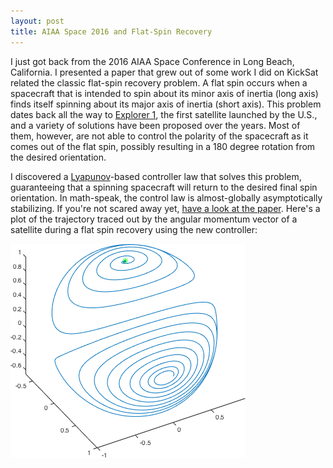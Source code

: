 ```yaml
---
layout: post
title: AIAA Space 2016 and Flat-Spin Recovery
---
```


I just got back from the 2016 AIAA Space Conference in Long Beach, California. I presented a paper that grew out of some work I did on KickSat related the classic flat-spin recovery problem. A flat spin occurs when a spacecraft that is intended to spin about its minor axis of inertia (long axis) finds itself spinning about its major axis of inertia (short axis). This problem dates back all the way to [Explorer 1](https://en.wikipedia.org/wiki/Explorer_1), the first satellite launched by the U.S., and a variety of solutions have been proposed over the years. Most of them, however, are not able to control the polarity of the spacecraft as it comes out of the flat spin, possibly resulting in a 180 degree rotation from the desired orientation.

I discovered a [Lyapunov](https://en.wikipedia.org/wiki/Lyapunov_stability)-based controller law that solves this problem, guaranteeing that a spinning spacecraft will return to the desired final spin orientation. In math-speak, the control law is almost-globally asymptotically stabilizing. If you're not scared away yet, [have a look at the paper](/docs/Spin_Control.pdf). Here's a plot of the trajectory traced out by the angular momentum vector of a satellite during a flat spin recovery using the new controller:

![Trajectory](/img/spin_trajectory.png)